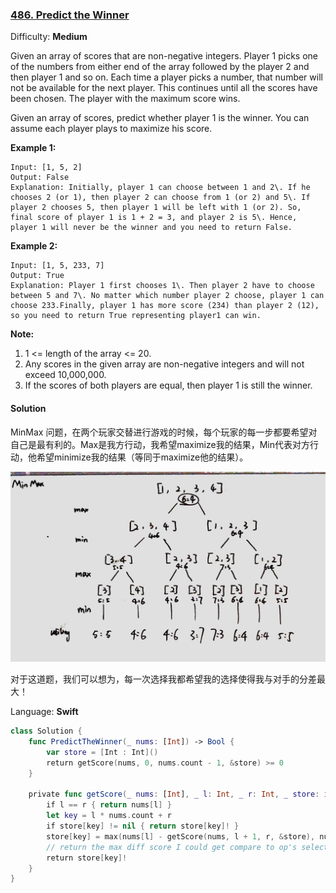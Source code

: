 ### [486\. Predict the Winner](https://leetcode.com/problems/predict-the-winner/)

Difficulty: **Medium**


Given an array of scores that are non-negative integers. Player 1 picks one of the numbers from either end of the array followed by the player 2 and then player 1 and so on. Each time a player picks a number, that number will not be available for the next player. This continues until all the scores have been chosen. The player with the maximum score wins.

Given an array of scores, predict whether player 1 is the winner. You can assume each player plays to maximize his score.

**Example 1:**  

```
Input: [1, 5, 2]
Output: False
Explanation: Initially, player 1 can choose between 1 and 2\. If he chooses 2 (or 1), then player 2 can choose from 1 (or 2) and 5\. If player 2 chooses 5, then player 1 will be left with 1 (or 2). So, final score of player 1 is 1 + 2 = 3, and player 2 is 5\. Hence, player 1 will never be the winner and you need to return False.
```

**Example 2:**  

```
Input: [1, 5, 233, 7]
Output: True
Explanation: Player 1 first chooses 1\. Then player 2 have to choose between 5 and 7\. No matter which number player 2 choose, player 1 can choose 233.Finally, player 1 has more score (234) than player 2 (12), so you need to return True representing player1 can win.
```

**Note:**  

1.  1 <= length of the array <= 20\.
2.  Any scores in the given array are non-negative integers and will not exceed 10,000,000.
3.  If the scores of both players are equal, then player 1 is still the winner.


#### Solution

MinMax 问题，在两个玩家交替进行游戏的时候，每个玩家的每一步都要希望对自己是最有利的。Max是我方行动，我希望maximize我的结果，Min代表对方行动，他希望minimize我的结果（等同于maximize他的结果）。

![](486.jpg)

对于这道题，我们可以想为，每一次选择我都希望我的选择使得我与对手的分差最大！


Language: **Swift**

```swift
class Solution {
    func PredictTheWinner(_ nums: [Int]) -> Bool {
        var store = [Int : Int]()
        return getScore(nums, 0, nums.count - 1, &store) >= 0
    }
    
    private func getScore(_ nums: [Int], _ l: Int, _ r: Int, _ store: inout [Int : Int]) -> Int {
        if l == r { return nums[l] }
        let key = l * nums.count + r
        if store[key] != nil { return store[key]! }
        store[key] = max(nums[l] - getScore(nums, l + 1, r, &store), nums[r] - getScore(nums, l, r - 1, &store))
        // return the max diff score I could get compare to op's selection
        return store[key]!
    }
}
​
```